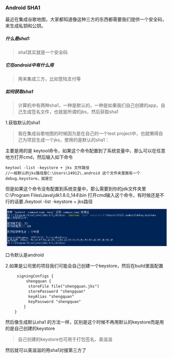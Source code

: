### Android SHA1
最近在集成谷歌地图，大家都知道像这种三方的东西都需要我们提供一个安全码，来生成私钥和公钥。
##### 什么是sha1:
> sha1其实就是一个安全码
##### 它在android中有什么用
> 用来集成三方，比如登陆支付等

##### 如何获取sha1
> 计算机中有两种sha1，一种是默认的，一种是如果我们自己创建的app，自己生成签名文件，也就是所谓的jks，然后获取sha1

1.获取默认的sha1

> 我在集成谷歌地图的时候因为是在自己的一个test project中，也就懒得自己为项目生成一个jks，使用的是默认的sha1：

主要是用的是 keytool命令，如果这个命令配置到了系统变量中，那么可以在任意地方打开cmd，然后输入如下命令
	
	keytool -list -keystore + jks 文件路径
	//一般默认的jks路径是C:\Users\14912\.android 这个文件夹里面有一个debug.keystore，就是它

但是如果这个命令没有配置到系统变量中，那么需要到你的jdk文件夹里C:\Program Files\Java\jdk1.8.0_144\bin 打开cmd输入这个命令，有时候还是不行的话要./keytool -list -keystore + jks路径

![Alt text](./1.png)

口令默认是android

2.如果是公司里的项目我们可能会自己创建一个keystore，然后在build里面配置

		 signingConfigs {
	         shengquan {
	          storeFile file("shengquan.jks")
              storePassword "shengquan"
              keyAlias "shengquan"
	          keyPassword "shengquan"
	        }
	    }

然后像生成默认sha1 的方法一样，区别是这个时候不再用默认的keystore而是用的是自己创建的keystore

> 自己创建的keystore也可用于打包签名，美滋滋

然后就可以美滋滋的用sha1对接第三方了